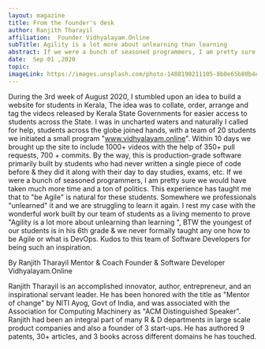 ```yaml
---
layout: magazine
title: From the founder's desk
author: Ranjith Tharayil
affiliation:  Founder Vidhyalayam.Online
subTitle: Agility is a lot more about unlearning than learning
abstract: If we were a bunch of seasoned programmers, I am pretty sure we would have taken much more time and a ton of politics. This experience has taught me that to "be Agile" is natural for these students. Somewhere we professionals "unlearned" it and we are struggling to learn it again.
date:  Sep 01 ,2020
topic:
imageLink: https://images.unsplash.com/photo-1488190211105-8b0e65b80b4e?ixlib=rb-1.2.1&ixid=eyJhcHBfaWQiOjEyMDd9&auto=format&fit=crop&w=500&q=60
---
```


During the 3rd week of August 2020, I stumbled upon an idea to build a website for students in Kerala, The idea was to collate, order, arrange and tag the videos released by Kerala State Governments for easier access to students across the State. I was in uncharted waters and naturally I called for help, students across the globe joined hands, with a team of 20 students we initiated a small program "www.vidhyalayam.online". Within 10 days we brought up the site to include 1000+ videos with the help of 350+ pull requests, 700 + commits. By the way, this is production-grade software primarily built by students who had never written a single piece of code before & they did it along with their day to day studies, exams, etc. If we were a bunch of seasoned programmers, I am pretty sure we would have taken much more time and a ton of politics. This experience has taught me that to "be Agile" is natural for these students. Somewhere we professionals "unlearned" it and we are struggling to learn it again. I rest my case with the wonderful work built by our team of students as a living memento to prove "Agility is a lot more about unlearning than learning ", BTW the youngest of our students is in his 6th grade & we never formally taught any one how to be Agile or what is DevOps. Kudos to this team of Software Developers for being such an inspiration.

By Ranjith Tharayil
Mentor & Coach
Founder & Software Developer Vidhyalayam.Online

Ranjith Tharayil is an accomplished innovator, author, entrepreneur, and an inspirational servant leader. He has been honored with the title as "Mentor of change" by NITI Ayog, Govt of India, and was associated with the Association for Computing Machinery as "ACM Distinguished Speaker". Ranjith had been an integral part of many R & D departments in large scale product companies and also a founder of 3 start-ups. He has authored 9 patents, 30+ articles, and 3 books across different domains he has touched.
